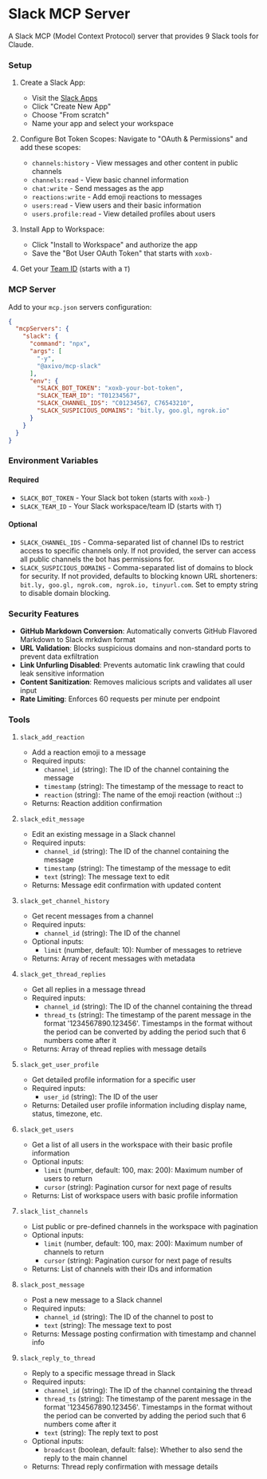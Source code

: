 # Slack MCP Server

A Slack MCP (Model Context Protocol) server that provides 9 Slack tools for Claude.

### Setup

1. Create a Slack App:
   - Visit the [Slack Apps](https://api.slack.com/apps)
   - Click "Create New App"
   - Choose "From scratch"
   - Name your app and select your workspace

2. Configure Bot Token Scopes:
   Navigate to "OAuth & Permissions" and add these scopes:
   - `channels:history` - View messages and other content in public channels
   - `channels:read` - View basic channel information
   - `chat:write` - Send messages as the app
   - `reactions:write` - Add emoji reactions to messages
   - `users:read` - View users and their basic information
   - `users.profile:read` - View detailed profiles about users

3. Install App to Workspace:
   - Click "Install to Workspace" and authorize the app
   - Save the "Bot User OAuth Token" that starts with `xoxb-`

4. Get your [Team ID](https://slack.com/help/articles/221769328-Locate-your-Slack-URL-or-ID#find-your-workspace-or-org-id) (starts with a `T`)

### MCP Server

Add to your `mcp.json` servers configuration:

```json
{
  "mcpServers": {
    "slack": {
      "command": "npx",
      "args": [
        "-y",
        "@axivo/mcp-slack"
      ],
      "env": {
        "SLACK_BOT_TOKEN": "xoxb-your-bot-token",
        "SLACK_TEAM_ID": "T01234567",
        "SLACK_CHANNEL_IDS": "C01234567, C76543210",
        "SLACK_SUSPICIOUS_DOMAINS": "bit.ly, goo.gl, ngrok.io"
      }
    }
  }
}
```

### Environment Variables

#### Required

- `SLACK_BOT_TOKEN` - Your Slack bot token (starts with `xoxb-`)
- `SLACK_TEAM_ID` - Your Slack workspace/team ID (starts with `T`)

#### Optional

- `SLACK_CHANNEL_IDS` - Comma-separated list of channel IDs to restrict access to specific channels only. If not provided, the server can access all public channels the bot has permissions for.
- `SLACK_SUSPICIOUS_DOMAINS` - Comma-separated list of domains to block for security. If not provided, defaults to blocking known URL shorteners: `bit.ly, goo.gl, ngrok.com, ngrok.io, tinyurl.com`. Set to empty string to disable domain blocking.

### Security Features

- **GitHub Markdown Conversion**: Automatically converts GitHub Flavored Markdown to Slack mrkdwn format
- **URL Validation**: Blocks suspicious domains and non-standard ports to prevent data exfiltration
- **Link Unfurling Disabled**: Prevents automatic link crawling that could leak sensitive information
- **Content Sanitization**: Removes malicious scripts and validates all user input
- **Rate Limiting**: Enforces 60 requests per minute per endpoint

### Tools

1. `slack_add_reaction`
   - Add a reaction emoji to a message
   - Required inputs:
     - `channel_id` (string): The ID of the channel containing the message
     - `timestamp` (string): The timestamp of the message to react to
     - `reaction` (string): The name of the emoji reaction (without ::)
   - Returns: Reaction addition confirmation

2. `slack_edit_message`
   - Edit an existing message in a Slack channel
   - Required inputs:
     - `channel_id` (string): The ID of the channel containing the message
     - `timestamp` (string): The timestamp of the message to edit
     - `text` (string): The message text to edit
   - Returns: Message edit confirmation with updated content

3. `slack_get_channel_history`
   - Get recent messages from a channel
   - Required inputs:
     - `channel_id` (string): The ID of the channel
   - Optional inputs:
     - `limit` (number, default: 10): Number of messages to retrieve
   - Returns: Array of recent messages with metadata

4. `slack_get_thread_replies`
   - Get all replies in a message thread
   - Required inputs:
     - `channel_id` (string): The ID of the channel containing the thread
     - `thread_ts` (string): The timestamp of the parent message in the format '1234567890.123456'. Timestamps in the format without the period can be converted by adding the period such that 6 numbers come after it
   - Returns: Array of thread replies with message details

5. `slack_get_user_profile`
   - Get detailed profile information for a specific user
   - Required inputs:
     - `user_id` (string): The ID of the user
   - Returns: Detailed user profile information including display name, status, timezone, etc.

6. `slack_get_users`
   - Get a list of all users in the workspace with their basic profile information
   - Optional inputs:
     - `limit` (number, default: 100, max: 200): Maximum number of users to return
     - `cursor` (string): Pagination cursor for next page of results
   - Returns: List of workspace users with basic profile information

7. `slack_list_channels`
   - List public or pre-defined channels in the workspace with pagination
   - Optional inputs:
     - `limit` (number, default: 100, max: 200): Maximum number of channels to return
     - `cursor` (string): Pagination cursor for next page of results
   - Returns: List of channels with their IDs and information

8. `slack_post_message`
   - Post a new message to a Slack channel
   - Required inputs:
     - `channel_id` (string): The ID of the channel to post to
     - `text` (string): The message text to post
   - Returns: Message posting confirmation with timestamp and channel info

9. `slack_reply_to_thread`
   - Reply to a specific message thread in Slack
   - Required inputs:
     - `channel_id` (string): The ID of the channel containing the thread
     - `thread_ts` (string): The timestamp of the parent message in the format '1234567890.123456'. Timestamps in the format without the period can be converted by adding the period such that 6 numbers come after it
     - `text` (string): The reply text to post
   - Optional inputs:
     - `broadcast` (boolean, default: false): Whether to also send the reply to the main channel
   - Returns: Thread reply confirmation with message details
